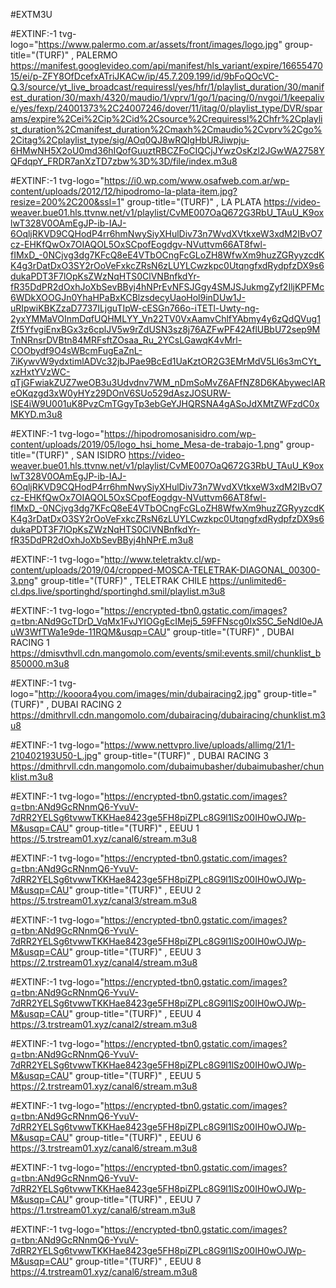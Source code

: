 #EXTM3U


#EXTINF:-1 tvg-logo="https://www.palermo.com.ar/assets/front/images/logo.jpg" group-title="(TURF)" , PALERMO
https://manifest.googlevideo.com/api/manifest/hls_variant/expire/1665547015/ei/p-ZFY8OfDcefxATriJKACw/ip/45.7.209.199/id/9bFoQOcVC-Q.3/source/yt_live_broadcast/requiressl/yes/hfr/1/playlist_duration/30/manifest_duration/30/maxh/4320/maudio/1/vprv/1/go/1/pacing/0/nvgoi/1/keepalive/yes/fexp/24001373%2C24007246/dover/11/itag/0/playlist_type/DVR/sparams/expire%2Cei%2Cip%2Cid%2Csource%2Crequiressl%2Chfr%2Cplaylist_duration%2Cmanifest_duration%2Cmaxh%2Cmaudio%2Cvprv%2Cgo%2Citag%2Cplaylist_type/sig/AOq0QJ8wRQIgHbURJiwpju-6HMwNH5X2oU0md36hIQofGuuztRBCZFoCIQCjJYwzOsKzl2JGwWA2758YQFdqpY_FRDR7anXzTD7zbw%3D%3D/file/index.m3u8




#EXTINF:-1 tvg-logo="https://i0.wp.com/www.osafweb.com.ar/wp-content/uploads/2012/12/hipodromo-la-plata-item.jpg?resize=200%2C200&ssl=1" group-title="(TURF)" , LA PLATA
https://video-weaver.bue01.hls.ttvnw.net/v1/playlist/CvME007OaQ672G3RbU_TAuU_K9oxlwT328V0OAmEgJP-ib-IAJ-6OqljRKVD9CQHodP4rr6hmNwySiyXHulDiv73n7WvdXVtkxeW3xdM2IBvO7cz-EHKfQwOx7OIAQOL5OxSCpofEogdgv-NVuttvm66AT8fwl-fIMxD_-0NCjvg3dg7KFcQ8eE4VTbOCngFcGLoZH8WfwXm9huzZGRyyzcdKK4g3rDatDxO3SY2rOoVeFxkcZRsN6zLUYLCwzkpc0UtqngfxdRydpfzDX9s6dukaPDT3F7lOpKsZWzNqHTS0ClVNBnfkdYr-fR35DdPR2dOxhJoXbSevBByj4hNPrEvNFSJGgy4SMJSJukmgZyf2IljKPFMc6WDkXOOGJn0YhaHPaBxKCBlzsdecyUaoHol9inDUw1J-uRIpwiKBKZzaD7737ILjguTIpW-cESGn766o-iTETl-Uwty-ng-2yxYMMaVOInmDqfUQHMLYY_Vn22TV0VxAamvChlfYAbmy4y6zQdQVug1Zf5YfvgiEnxBGx3z6cplJV5w9rZdUSN3sz8j76AZFwPF42AflUBbU72sep9MTnNRnsrDVBtn84MRFsftZOsaa_Ru_2YCsLGawqK4vMrl-COObydf9O4sWBcmFugEaZnL-7iKywvW9ydxtimlADVc32jbJPae9BcEd1UaKztOR2G3EMrMdV5Ll6s3mCYt_xzHxtYVzWC-qTjGFwiakZUZ7weOB3u3Udvdnv7WM_nDmSoMvZ6AFfNZ8D6KAbywecIAReOKqzgd3xW0yHYz29DOnV6SUo529dAszJOSURW-lSE4iW9U001uK8PvzCmTGgyTp3ebGeYJHQRSNA4gASoJdXMtZWFzdC0xMKYD.m3u8


#EXTINF:-1 tvg-logo="https://hipodromosanisidro.com/wp-content/uploads/2019/05/logo_hsi_home_Mesa-de-trabajo-1.png" group-title="(TURF)" , SAN ISIDRO
https://video-weaver.bue01.hls.ttvnw.net/v1/playlist/CvME007OaQ672G3RbU_TAuU_K9oxlwT328V0OAmEgJP-ib-IAJ-6OqljRKVD9CQHodP4rr6hmNwySiyXHulDiv73n7WvdXVtkxeW3xdM2IBvO7cz-EHKfQwOx7OIAQOL5OxSCpofEogdgv-NVuttvm66AT8fwl-fIMxD_-0NCjvg3dg7KFcQ8eE4VTbOCngFcGLoZH8WfwXm9huzZGRyyzcdKK4g3rDatDxO3SY2rOoVeFxkcZRsN6zLUYLCwzkpc0UtqngfxdRydpfzDX9s6dukaPDT3F7lOpKsZWzNqHTS0ClVNBnfkdYr-fR35DdPR2dOxhJoXbSevBByj4hNPrE.m3u8



#EXTINF:-1 tvg-logo="http://www.teletraktv.cl/wp-content/uploads/2019/04/cropped-MOSCA-TELETRAK-DIAGONAL_00300-3.png" group-title="(TURF)" , TELETRAK CHILE
https://unlimited6-cl.dps.live/sportinghd/sportinghd.smil/playlist.m3u8




#EXTINF:-1 tvg-logo="https://encrypted-tbn0.gstatic.com/images?q=tbn:ANd9GcTDrD_VqMx1FvJYIOGgEcIMej5_59FFNscg0IxS5C_5eNdI0eJAuW3WfTWa1e9de-11RQM&usqp=CAU" group-title="(TURF)" , DUBAI RACING 1
https://dmisvthvll.cdn.mangomolo.com/events/smil:events.smil/chunklist_b850000.m3u8

#EXTINF:-1 tvg-logo="http://kooora4you.com/images/min/dubairacing2.jpg" group-title="(TURF)" , DUBAI RACING 2
https://dmithrvll.cdn.mangomolo.com/dubairacing/dubairacing/chunklist.m3u8

#EXTINF:-1 tvg-logo="https://www.nettvpro.live/uploads/allimg/21/1-210402193U50-L.jpg" group-title="(TURF)" , DUBAI RACING 3
https://dmithrvll.cdn.mangomolo.com/dubaimubasher/dubaimubasher/chunklist.m3u8


#EXTINF:-1 tvg-logo="https://encrypted-tbn0.gstatic.com/images?q=tbn:ANd9GcRNnmQ6-YvuV-7dRR2YELSg6tvwwTKKHae8423ge5FH8piZPLc8G9l1lSz00IH0wOJWp-M&usqp=CAU" group-title="(TURF)" , EEUU 1
https://5.trstream01.xyz/canal6/stream.m3u8


#EXTINF:-1 tvg-logo="https://encrypted-tbn0.gstatic.com/images?q=tbn:ANd9GcRNnmQ6-YvuV-7dRR2YELSg6tvwwTKKHae8423ge5FH8piZPLc8G9l1lSz00IH0wOJWp-M&usqp=CAU" group-title="(TURF)" , EEUU 2
https://5.trstream01.xyz/canal3/stream.m3u8

#EXTINF:-1 tvg-logo="https://encrypted-tbn0.gstatic.com/images?q=tbn:ANd9GcRNnmQ6-YvuV-7dRR2YELSg6tvwwTKKHae8423ge5FH8piZPLc8G9l1lSz00IH0wOJWp-M&usqp=CAU" group-title="(TURF)" , EEUU 3
https://2.trstream01.xyz/canal4/stream.m3u8

#EXTINF:-1 tvg-logo="https://encrypted-tbn0.gstatic.com/images?q=tbn:ANd9GcRNnmQ6-YvuV-7dRR2YELSg6tvwwTKKHae8423ge5FH8piZPLc8G9l1lSz00IH0wOJWp-M&usqp=CAU" group-title="(TURF)" , EEUU 4
https://3.trstream01.xyz/canal2/stream.m3u8

#EXTINF:-1 tvg-logo="https://encrypted-tbn0.gstatic.com/images?q=tbn:ANd9GcRNnmQ6-YvuV-7dRR2YELSg6tvwwTKKHae8423ge5FH8piZPLc8G9l1lSz00IH0wOJWp-M&usqp=CAU" group-title="(TURF)" , EEUU 5
https://2.trstream01.xyz/canal6/stream.m3u8


#EXTINF:-1 tvg-logo="https://encrypted-tbn0.gstatic.com/images?q=tbn:ANd9GcRNnmQ6-YvuV-7dRR2YELSg6tvwwTKKHae8423ge5FH8piZPLc8G9l1lSz00IH0wOJWp-M&usqp=CAU" group-title="(TURF)" , EEUU 6
https://3.trstream01.xyz/canal6/stream.m3u8


#EXTINF:-1 tvg-logo="https://encrypted-tbn0.gstatic.com/images?q=tbn:ANd9GcRNnmQ6-YvuV-7dRR2YELSg6tvwwTKKHae8423ge5FH8piZPLc8G9l1lSz00IH0wOJWp-M&usqp=CAU" group-title="(TURF)" , EEUU 7
https://1.trstream01.xyz/canal6/stream.m3u8


#EXTINF:-1 tvg-logo="https://encrypted-tbn0.gstatic.com/images?q=tbn:ANd9GcRNnmQ6-YvuV-7dRR2YELSg6tvwwTKKHae8423ge5FH8piZPLc8G9l1lSz00IH0wOJWp-M&usqp=CAU" group-title="(TURF)" , EEUU 8
https://4.trstream01.xyz/canal6/stream.m3u8





